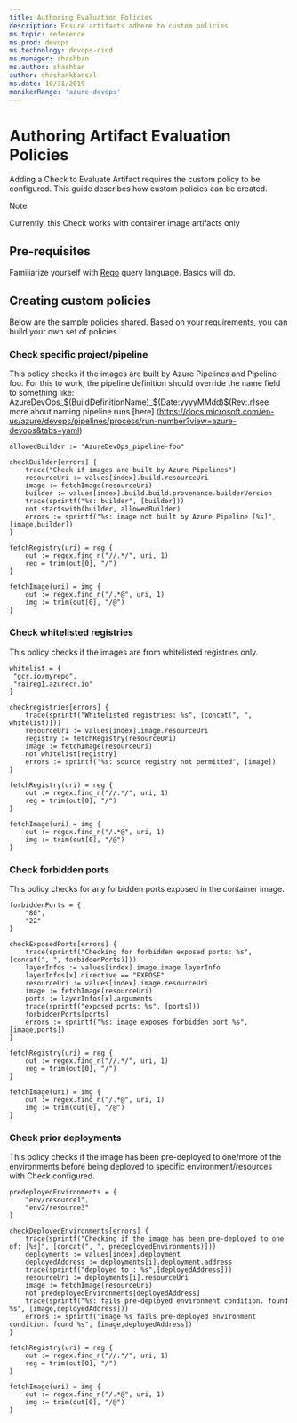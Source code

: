 ```yaml
---
title: Authoring Evaluation Policies
description: Ensure artifacts adhere to custom policies
ms.topic: reference
ms.prod: devops
ms.technology: devops-cicd
ms.manager: shashban
ms.author: shashban
author: shashankbansal
ms.date: 10/31/2019
monikerRange: 'azure-devops'
---
```


# Authoring Artifact Evaluation Policies

Adding a Check to Evaluate Artifact requires the custom policy to be configured. This guide describes how custom policies can be created.

> [!NOTE]
> Currently, this Check works with container image artifacts only

## Pre-requisites

Familiarize yourself with [Rego](https://www.openpolicyagent.org/docs/latest/policy-language/) query language. Basics will do.

## Creating custom policies

Below are the sample policies shared. Based on your requirements, you can build your own set of policies.

### Check specific project/pipeline 

This policy checks if the images are built by Azure Pipelines and Pipeline-foo. For this to work, the pipeline definition should override the name field to something like: AzureDevOps_$(BuildDefinitionName)_$(Date:yyyyMMdd)$(Rev:.r)see more about naming pipeline runs [here] (https://docs.microsoft.com/en-us/azure/devops/pipelines/process/run-number?view=azure-devops&tabs=yaml)

```
allowedBuilder := "AzureDevOps_pipeline-foo"

checkBuilder[errors] {
	trace("Check if images are built by Azure Pipelines")
	resourceUri := values[index].build.resourceUri	
	image := fetchImage(resourceUri)
	builder := values[index].build.build.provenance.builderVersion
	trace(sprintf("%s: builder", [builder]))
	not startswith(builder, allowedBuilder)
	errors := sprintf("%s: image not built by Azure Pipeline [%s]", [image,builder])
}

fetchRegistry(uri) = reg {
	out := regex.find_n("//.*/", uri, 1)
	reg = trim(out[0], "/")
}

fetchImage(uri) = img {
	out := regex.find_n("/.*@", uri, 1)
	img := trim(out[0], "/@")
}
```

### Check whitelisted registries

This policy checks if the images are from whitelisted registries only.

```
whitelist = {
 "gcr.io/myrepo",
 "raireg1.azurecr.io"
}

checkregistries[errors] {
	trace(sprintf("Whitelisted registries: %s", [concat(", ", whitelist)]))
	resourceUri := values[index].image.resourceUri
	registry := fetchRegistry(resourceUri)
	image := fetchImage(resourceUri)
	not whitelist[registry]
	errors := sprintf("%s: source registry not permitted", [image]) 
}

fetchRegistry(uri) = reg {
	out := regex.find_n("//.*/", uri, 1)
	reg = trim(out[0], "/")
}

fetchImage(uri) = img {
	out := regex.find_n("/.*@", uri, 1)
	img := trim(out[0], "/@")
}
```

### Check forbidden ports 

This policy checks for any forbidden ports exposed in the container image.

```
forbiddenPorts = {
	"80",
	"22"
}

checkExposedPorts[errors] {
	trace(sprintf("Checking for forbidden exposed ports: %s", [concat(", ", forbiddenPorts)]))
	layerInfos := values[index].image.image.layerInfo
	layerInfos[x].directive == "EXPOSE"
	resourceUri := values[index].image.resourceUri
	image := fetchImage(resourceUri)
	ports := layerInfos[x].arguments
	trace(sprintf("exposed ports: %s", [ports]))
	forbiddenPorts[ports]
	errors := sprintf("%s: image exposes forbidden port %s", [image,ports])
}

fetchRegistry(uri) = reg {
	out := regex.find_n("//.*/", uri, 1)
	reg = trim(out[0], "/")
}

fetchImage(uri) = img {
	out := regex.find_n("/.*@", uri, 1)
	img := trim(out[0], "/@")
}

```

### Check prior deployments

This policy checks if the image has been pre-deployed to one/more of the environments before being deployed to specific environment/resources with Check configured. 

```
predeployedEnvironments = {
	"env/resource1",
	"env2/resource3"
}

checkDeployedEnvironments[errors] {
	trace(sprintf("Checking if the image has been pre-deployed to one of: [%s]", [concat(", ", predeployedEnvironments)]))
	deployments := values[index].deployment
	deployedAddress := deployments[i].deployment.address
	trace(sprintf("deployed to : %s",[deployedAddress]))
	resourceUri := deployments[i].resourceUri
	image := fetchImage(resourceUri)
	not predeployedEnvironments[deployedAddress]
	trace(sprintf("%s: fails pre-deployed environment condition. found %s", [image,deployedAddress]))
	errors := sprintf("image %s fails pre-deployed environment condition. found %s", [image,deployedAddress])
}

fetchRegistry(uri) = reg {
	out := regex.find_n("//.*/", uri, 1)
	reg = trim(out[0], "/")
}

fetchImage(uri) = img {
	out := regex.find_n("/.*@", uri, 1)
	img := trim(out[0], "/@")
}
```
